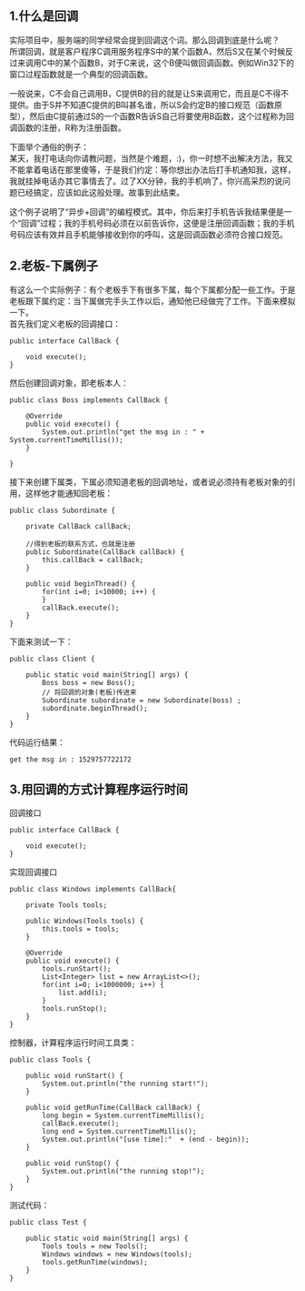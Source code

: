## 1.什么是回调
实际项目中，服务端的同学经常会提到回调这个词。那么回调到底是什么呢？    
所谓回调，就是客户程序C调用服务程序S中的某个函数A，然后S又在某个时候反过来调用C中的某个函数B，对于C来说，这个B便叫做回调函数。例如Win32下的窗口过程函数就是一个典型的回调函数。    

 一般说来，C不会自己调用B，C提供B的目的就是让S来调用它，而且是C不得不提供。由于S并不知道C提供的B叫甚名谁，所以S会约定B的接口规范（函数原型），然后由C提前通过S的一个函数R告诉S自己将要使用B函数，这个过程称为回调函数的注册，R称为注册函数。    
 
下面举个通俗的例子：  
某天，我打电话向你请教问题，当然是个难题，:)，你一时想不出解决方法，我又不能拿着电话在那里傻等，于是我们约定：等你想出办法后打手机通知我，这样，我就挂掉电话办其它事情去了。过了XX分钟，我的手机响了，你兴高采烈的说问题已经搞定，应该如此这般处理。故事到此结束。  

这个例子说明了“异步+回调”的编程模式。其中，你后来打手机告诉我结果便是一个“回调”过程；我的手机号码必须在以前告诉你，这便是注册回调函数；我的手机号码应该有效并且手机能够接收到你的呼叫，这是回调函数必须符合接口规范。  

## 2.老板-下属例子
有这么一个实际例子：有个老板手下有很多下属，每个下属都分配一些工作。于是老板跟下属约定：当下属做完手头工作以后，通知他已经做完了工作。下面来模拟一下。  
首先我们定义老板的回调接口：  

```
public interface CallBack {

    void execute();
}
```  

然后创建回调对象，即老板本人：  

```
public class Boss implements CallBack {

    @Override
    public void execute() {
        System.out.println("get the msg in : " + System.currentTimeMillis());
    }

}
```  

接下来创建下属类，下属必须知道老板的回调地址，或者说必须持有老板对象的引用，这样他才能通知回老板：  

```
public class Subordinate {

    private CallBack callBack;

	//得到老板的联系方式，也就是注册  
    public Subordinate(CallBack callBack) {
        this.callBack = callBack;
    }

    public void beginThread() {
        for(int i=0; i<10000; i++) {
        }
        callBack.execute();
    }
}
```  

下面来测试一下：   

```
public class Client {

    public static void main(String[] args) {
        Boss boss = new Boss();
        // 将回调的对象(老板)传进来
        Subordinate subordinate = new Subordinate(boss) ;
        subordinate.beginThread();
    }
}
```  

代码运行结果：  

```
get the msg in : 1529757722172
```  

## 3.用回调的方式计算程序运行时间

回调接口  

```
public interface CallBack {

    void execute();
}
```  

实现回调接口  

```
public class Windows implements CallBack{

    private Tools tools;

    public Windows(Tools tools) {
        this.tools = tools;
    }

    @Override
    public void execute() {
        tools.runStart();
        List<Integer> list = new ArrayList<>();
        for(int i=0; i<1000000; i++) {
            list.add(i);
        }
        tools.runStop();
    }
}
```  

控制器，计算程序运行时间工具类：   

```
public class Tools {

    public void runStart() {
        System.out.println("the running start!");
    }

    public void getRunTime(CallBack callBack) {
        long begin = System.currentTimeMillis();
        callBack.execute();
        long end = System.currentTimeMillis();
        System.out.println("[use time]:"  + (end - begin));
    }

    public void runStop() {
        System.out.println("the running stop!");
    }
}
```  

测试代码：  

```
public class Test {

    public static void main(String[] args) {
        Tools tools = new Tools();
        Windows windows = new Windows(tools);
        tools.getRunTime(windows);
    }
}
```  